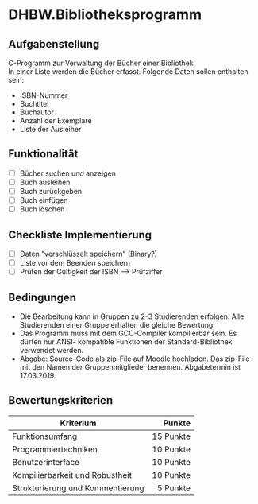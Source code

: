# DHBW.Bibliotheksprogramm
## Aufgabenstellung  
C-Programm zur Verwaltung der Bücher einer Bibliothek.  
In einer Liste werden die Bücher erfasst. Folgende Daten sollen enthalten sein:  
- ISBN-Nummer
- Buchtitel
- Buchautor
- Anzahl der Exemplare
- Liste der Ausleiher

## Funktionalität
- [ ] Bücher suchen und anzeigen
- [ ] Buch ausleihen
- [ ] Buch zurückgeben
- [ ] Buch einfügen
- [ ] Buch löschen

## Checkliste Implementierung
- [ ] Daten "verschlüsselt speichern" (Binary?)
- [ ] Liste vor dem Beenden speichern
- [ ] Prüfen der Gültigkeit der ISBN --> Prüfziffer

## Bedingungen
- Die Bearbeitung kann in Gruppen zu 2-3 Studierenden erfolgen. Alle Studierenden einer Gruppe erhalten die gleiche Bewertung.
- Das Programm muss mit dem GCC-Compiler kompilierbar sein. Es dürfen nur ANSI- kompatible Funktionen der Standard-Bibliothek verwendet werden.
- Abgabe: Source-Code als zip-File auf Moodle hochladen. Das zip-File mit den Namen der Gruppenmitglieder benennen. Abgabetermin ist 17.03.2019.

## Bewertungskriterien
| Kriterium | Punkte |
| ------------- | -----:|
| Funktionsumfang | 15 Punkte |
| Programmiertechniken | 10 Punkte |
| Benutzerinterface | 10 Punkte |
| Kompilierbarkeit und Robustheit | 10 Punkte |
| Strukturierung und Kommentierung | 5 Punkte |
